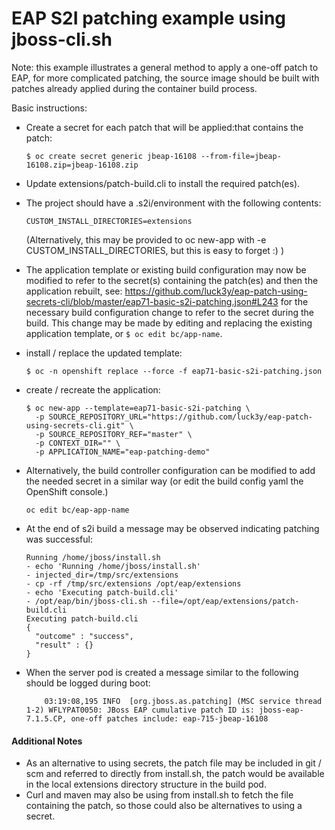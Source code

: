 EAP S2I patching example using jboss-cli.sh
============================================================

Note: this example illustrates a general method to apply a one-off patch to EAP, for more complicated patching, the source image should be built with patches already applied during the container build process.

Basic instructions: 

- Create a secret for each patch that will be applied:that contains the patch:

  ```$ oc create secret generic jbeap-16108 --from-file=jbeap-16108.zip=jbeap-16108.zip```

- Update extensions/patch-build.cli to install the required patch(es).

- The project should have a .s2i/environment with the following contents:
    
    ```CUSTOM_INSTALL_DIRECTORIES=extensions```
  
  (Alternatively, this may be provided to oc new-app with -e CUSTOM_INSTALL_DIRECTORIES, but this is easy to forget :) )

- The application template or existing build configuration may now be modified to refer to the secret(s) containing the patch(es) and then the application rebuilt, 
see: https://github.com/luck3y/eap-patch-using-secrets-cli/blob/master/eap71-basic-s2i-patching.json#L243 for the necessary build configuration change to refer to 
the secret during the build. This change may be made by editing and replacing the existing application template, or ``` $ oc edit bc/app-name ```. 

- install / replace the updated template:
    ``` 
    $ oc -n openshift replace --force -f eap71-basic-s2i-patching.json

- create / recreate the application:
     ```
     $ oc new-app --template=eap71-basic-s2i-patching \
       -p SOURCE_REPOSITORY_URL="https://github.com/luck3y/eap-patch-using-secrets-cli.git" \
       -p SOURCE_REPOSITORY_REF="master" \
       -p CONTEXT_DIR="" \
       -p APPLICATION_NAME="eap-patching-demo" 

- Alternatively, the build controller configuration can be modified to add the needed secret in a similar way (or edit the build config yaml the OpenShift console.)
    ```
    oc edit bc/eap-app-name

- At the end of s2i build a message may be observed indicating patching was successful: 
    ```
    Running /home/jboss/install.sh
  - echo 'Running /home/jboss/install.sh'
  - injected_dir=/tmp/src/extensions
  - cp -rf /tmp/src/extensions /opt/eap/extensions
  - echo 'Executing patch-build.cli'
  - /opt/eap/bin/jboss-cli.sh --file=/opt/eap/extensions/patch-build.cli
    Executing patch-build.cli
    {
      "outcome" : "success",
      "result" : {}
    }

- When the server pod is created a message similar to the following should be logged during boot:
    ``` 
        03:19:08,195 INFO  [org.jboss.as.patching] (MSC service thread 1-2) WFLYPAT0050: JBoss EAP cumulative patch ID is: jboss-eap-7.1.5.CP, one-off patches include: eap-715-jbeap-16108

#### Additional Notes

- As an alternative to using secrets, the patch file may be included in git / scm and referred to directly from install.sh, the patch would be available in the local extensions directory structure in the build pod.
- Curl and maven may also be using from install.sh to fetch the file containing the patch, so those could also be alternatives to using a secret.
